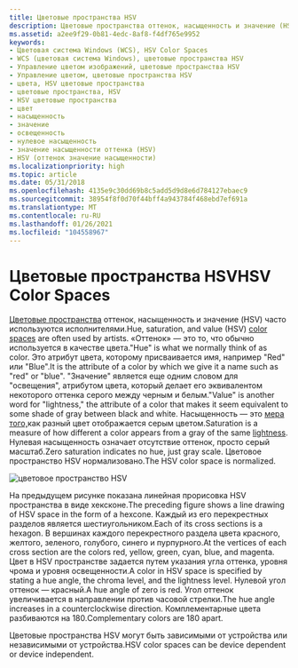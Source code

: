 ```yaml
---
title: Цветовые пространства HSV
description: Цветовые пространства оттенок, насыщенность и значение (HSV) часто используются исполнителями.
ms.assetid: a2ee9f29-0b81-4edc-8af8-f4df765e9952
keywords:
- Цветовая система Windows (WCS), HSV Color Spaces
- WCS (цветовая система Windows), цветовые пространства HSV
- Управление цветом изображений, цветовые пространства HSV
- Управление цветом, цветовые пространства HSV
- цвета, HSV цветовые пространства
- цветовые пространства, HSV
- HSV цветовые пространства
- цвет
- насыщенность
- значение
- освещенность
- нулевое насыщенность
- значение насыщенности оттенка (HSV)
- HSV (оттенок значение насыщенности)
ms.localizationpriority: high
ms.topic: article
ms.date: 05/31/2018
ms.openlocfilehash: 4135e9c30dd69b8c5add5d9d8e6d784127ebaec9
ms.sourcegitcommit: 38954f8f0d70f44bff4a943784f468ebd7ef691a
ms.translationtype: MT
ms.contentlocale: ru-RU
ms.lasthandoff: 01/26/2021
ms.locfileid: "104558967"
---
```

# <a name="hsv-color-spaces"></a><span data-ttu-id="11b5b-117">Цветовые пространства HSV</span><span class="sxs-lookup"><span data-stu-id="11b5b-117">HSV Color Spaces</span></span>

<span data-ttu-id="11b5b-118">[Цветовые пространства](c.md) оттенок, насыщенность и значение (HSV) часто используются исполнителями.</span><span class="sxs-lookup"><span data-stu-id="11b5b-118">Hue, saturation, and value (HSV) [color spaces](c.md) are often used by artists.</span></span> <span data-ttu-id="11b5b-119">«Оттенок» — это то, что обычно используется в качестве цвета.</span><span class="sxs-lookup"><span data-stu-id="11b5b-119">"Hue" is what we normally think of as color.</span></span> <span data-ttu-id="11b5b-120">Это атрибут цвета, которому присваивается имя, например "Red" или "Blue".</span><span class="sxs-lookup"><span data-stu-id="11b5b-120">It is the attribute of a color by which we give it a name such as "red" or "blue".</span></span> <span data-ttu-id="11b5b-121">"Значение" является еще одним словом для "освещения", атрибутом цвета, который делает его эквивалентом некоторого оттенка серого между черным и белым.</span><span class="sxs-lookup"><span data-stu-id="11b5b-121">"Value" is another word for "lightness," the attribute of a color that makes it seem equivalent to some shade of gray between black and white.</span></span> <span data-ttu-id="11b5b-122">Насыщенность — это [мера того,](b.md)как разный цвет отображается серым цветом.</span><span class="sxs-lookup"><span data-stu-id="11b5b-122">Saturation is a measure of how different a color appears from a gray of the same [lightness](b.md).</span></span> <span data-ttu-id="11b5b-123">Нулевая насыщенность означает отсутствие оттенок, просто серый масштаб.</span><span class="sxs-lookup"><span data-stu-id="11b5b-123">Zero saturation indicates no hue, just gray scale.</span></span> <span data-ttu-id="11b5b-124">Цветовое пространство HSV нормализовано.</span><span class="sxs-lookup"><span data-stu-id="11b5b-124">The HSV color space is normalized.</span></span>

![цветовое пространство HSV](images/hsvline.png)

<span data-ttu-id="11b5b-126">На предыдущем рисунке показана линейная прорисовка HSV пространства в виде хексконе.</span><span class="sxs-lookup"><span data-stu-id="11b5b-126">The preceding figure shows a line drawing of HSV space in the form of a hexcone.</span></span> <span data-ttu-id="11b5b-127">Каждый из его перекрестных разделов является шестиугольником.</span><span class="sxs-lookup"><span data-stu-id="11b5b-127">Each of its cross sections is a hexagon.</span></span> <span data-ttu-id="11b5b-128">В вершинах каждого перекрестного раздела цвета красного, желтого, зеленого, голубого, синего и пурпурного.</span><span class="sxs-lookup"><span data-stu-id="11b5b-128">At the vertices of each cross section are the colors red, yellow, green, cyan, blue, and magenta.</span></span> <span data-ttu-id="11b5b-129">Цвет в HSV пространстве задается путем указания угла оттенка, уровня чрома и уровня освещенности.</span><span class="sxs-lookup"><span data-stu-id="11b5b-129">A color in HSV space is specified by stating a hue angle, the chroma level, and the lightness level.</span></span> <span data-ttu-id="11b5b-130">Нулевой угол оттенок — красный.</span><span class="sxs-lookup"><span data-stu-id="11b5b-130">A hue angle of zero is red.</span></span> <span data-ttu-id="11b5b-131">Угол оттенок увеличивается в направлении против часовой стрелки.</span><span class="sxs-lookup"><span data-stu-id="11b5b-131">The hue angle increases in a counterclockwise direction.</span></span> <span data-ttu-id="11b5b-132">Комплементарные цвета разбиваются на 180.</span><span class="sxs-lookup"><span data-stu-id="11b5b-132">Complementary colors are 180 apart.</span></span>

<span data-ttu-id="11b5b-133">Цветовые пространства HSV могут быть зависимыми от устройства или независимыми от устройства.</span><span class="sxs-lookup"><span data-stu-id="11b5b-133">HSV color spaces can be device dependent or device independent.</span></span>

 

 




